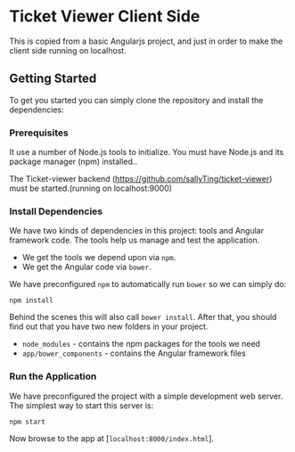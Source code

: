 # Ticket Viewer Client Side

This is copied from a basic Angularjs project, and just in order to make the client side running on localhost.


## Getting Started

To get you started you can simply clone the repository and install the dependencies:

### Prerequisites

It use a number of Node.js tools to initialize. You must have Node.js
and its package manager (npm) installed..

The Ticket-viewer backend (https://github.com/sallyTing/ticket-viewer) must be started.(running on localhost:9000)

### Install Dependencies

We have two kinds of dependencies in this project: tools and Angular framework code. The tools help
us manage and test the application.

* We get the tools we depend upon via `npm`.
* We get the Angular code via `bower`.

We have preconfigured `npm` to automatically run `bower` so we can simply do:

```
npm install
```

Behind the scenes this will also call `bower install`. After that, you should find out that you have
two new folders in your project.

* `node_modules` - contains the npm packages for the tools we need
* `app/bower_components` - contains the Angular framework files

### Run the Application

We have preconfigured the project with a simple development web server. The simplest way to start
this server is:

```
npm start
```

Now browse to the app at [`localhost:8000/index.html`].

